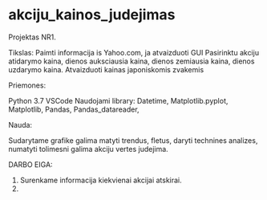 # akciju_kainos_judejimas

Projektas NR1.

Tikslas: 
Paimti informacija is Yahoo.com, ja atvaizduoti GUI
Pasirinktu akciju atidarymo kaina, dienos auksciausia kaina, dienos zemiausia kaina, dienos uzdarymo kaina.
Atvaizduoti kainas japoniskomis zvakemis

Priemones:

Python 3.7
VSCode
Naudojami library:
	Datetime,
	Matplotlib.pyplot,
	Matplotlib,
	Pandas,
	Pandas_datareader,

Nauda:

Sudarytame grafike galima matyti trendus, fletus, daryti technines analizes, numatyti tolimesni galima akciju vertes judejima.

DARBO EIGA:

1) Surenkame informacija kiekvienai akcijai atskirai.
2) 
